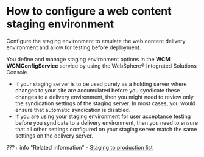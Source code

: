 # How to configure a web content staging environment

Configure the staging environment to emulate the web content delivery environment and allow for testing before deployment.

You define and manage staging environment options in the **WCM WCMConfigService** service by using the WebSphere® Integrated Solutions Console.

-   If your staging server is to be used purely as a holding server where changes to your site are accumulated before you syndicate these changes to a delivery environment, then you might need to review only the syndication settings of the staging server. In most cases, you would ensure that automatic syndication is disabled.
-   If you are using your staging environment for user acceptance testing before you syndicate to a delivery environment, then you need to ensure that all other settings configured on your staging server match the same settings on the delivery server.


???+ info "Related information"
    - [Staging to production list](../../../../deployment/manage/staging_to_production/overview_of_staging_to_prod/dep_stage_check.md)

